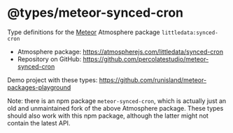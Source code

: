 # @types/meteor-synced-cron

Type definitions for the [Meteor](https://www.meteor.com/) Atmosphere package `littledata:synced-cron`

-   Atmosphere package: https://atmospherejs.com/littledata/synced-cron
-   Repository on GitHub: https://github.com/percolatestudio/meteor-synced-cron

Demo project with these types: https://github.com/runisland/meteor-packages-playground

Note: there is an npm package `meteor-synced-cron`, which is actually just an old and unmaintained fork of the above Atmosphere package. These types should also work with this npm package, although the latter might not contain the latest API.

